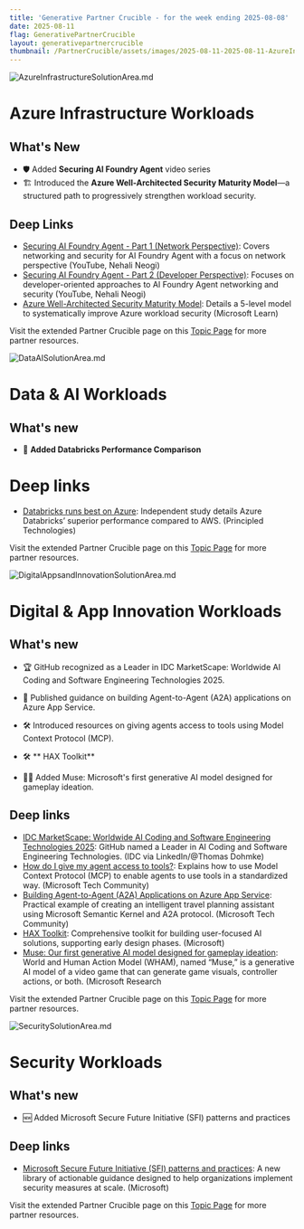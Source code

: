 ```yaml
---
title: 'Generative Partner Crucible - for the week ending 2025-08-08'
date: 2025-08-11
flag: GenerativePartnerCrucible
layout: generativepartnercrucible
thumbnail: /PartnerCrucible/assets/images/2025-08-11-2025-08-11-AzureInfrastructureSolutionArea.md-image.png
---
```

![ AzureInfrastructureSolutionArea.md ]( /PartnerCrucible/assets/images/2025-08-11-AzureInfrastructureSolutionArea.md-image.png )

# Azure Infrastructure Workloads

## What's New

- 🛡️ Added **Securing AI Foundry Agent** video series 
- 🏗️ Introduced the **Azure Well-Architected Security Maturity Model**—a structured path to progressively strengthen workload security.

## Deep Links

- [Securing AI Foundry Agent - Part 1 (Network Perspective)](https://www.youtube.com/watch?v=5KwDsYSqm1I): Covers networking and security for AI Foundry Agent with a focus on network perspective (YouTube, Nehali Neogi)
- [Securing AI Foundry Agent - Part 2 (Developer Perspective)](https://www.youtube.com/watch?v=ezd2Ejxmn-s): Focuses on developer-oriented approaches to AI Foundry Agent networking and security (YouTube, Nehali Neogi)
- [Azure Well-Architected Security Maturity Model](https://learn.microsoft.com/en-us/azure/well-architected/security/maturity-model?tabs=level1): Details a 5-level model to systematically improve Azure workload security (Microsoft Learn)

Visit the extended Partner Crucible page on this [Topic Page](https://lagimik.github.io/PartnerCrucible/AzureInfrastructureSolutionArea) for more partner resources.

![ DataAISolutionArea.md ]( /PartnerCrucible/assets/images/2025-08-11-DataAISolutionArea.md-image.png )

# Data & AI Workloads

## What's new

- 🚀 **Added Databricks Performance Comparison**

# Deep links

- [Databricks runs best on Azure](https://azure.microsoft.com/en-us/blog/databricks-runs-best-on-azure/): Independent study details Azure Databricks’ superior performance compared to AWS. (Principled Technologies)


Visit the extended Partner Crucible page on this [Topic Page](https://lagimik.github.io/PartnerCrucible/DataAISolutionArea) for more partner resources.

![ DigitalAppsandInnovationSolutionArea.md ]( /PartnerCrucible/assets/images/2025-08-11-DigitalAppsandInnovationSolutionArea.md-image.png )

# Digital & App Innovation Workloads

## What's new

- 🏆 GitHub recognized as a Leader in IDC MarketScape: Worldwide AI Coding and Software Engineering Technologies 2025.
- 🤖 Published guidance on building Agent-to-Agent (A2A) applications on Azure App Service.
- 🛠️ Introduced resources on giving agents access to tools using Model Context Protocol (MCP).
- 🛠️ ** HAX Toolkit**

- 🧑‍🎨 Added Muse: Microsoft's first generative AI model designed for gameplay ideation.


## Deep links

- [IDC MarketScape: Worldwide AI Coding and Software Engineering Technologies 2025](https://www.linkedin.com/posts/ashtom_its-been-quite-the-week-over-at-github-activity-7359627318652203008-nd4P/?utm_source=share&utm_medium=member_desktop&rcm=ACoAAAAuhUABpdpzK9SzuOG85oyUVHBGdeovPXU): GitHub named a Leader in AI Coding and Software Engineering Technologies. (IDC via LinkedIn/@Thomas Dohmke)
- [How do I give my agent access to tools?](https://techcommunity.microsoft.com/blog/azuredevcommunityblog/how-do-i-give-my-agent-access-to-tools/4428600): Explains how to use Model Context Protocol (MCP) to enable agents to use tools in a standardized way. (Microsoft Tech Community)
- [Building Agent-to-Agent (A2A) Applications on Azure App Service](https://techcommunity.microsoft.com/blog/appsonazureblog/building-agent-to-agent-a2a-applications-on-azure-app-service/4433114): Practical example of creating an intelligent travel planning assistant using Microsoft Semantic Kernel and A2A protocol. (Microsoft Tech Community)
- [HAX Toolkit](https://www.microsoft.com/en-us/haxtoolkit/): Comprehensive toolkit for building user-focused AI solutions, supporting early design phases. (Microsoft)
- [Muse: Our first generative AI model designed for gameplay ideation](https://www.microsoft.com/en-us/research/blog/introducing-muse-our-first-generative-ai-model-designed-for-gameplay-ideation/?msockid=19ae751b64bd680e0f70619c656e695c): World and Human Action Model (WHAM), named “Muse,” is a generative AI model of a video game that can generate game visuals, controller actions, or both. (Microsoft Research


Visit the extended Partner Crucible page on this [Topic Page](https://lagimik.github.io/PartnerCrucible/DigitalAppsandInnovationSolutionArea) for more partner resources.


![ SecuritySolutionArea.md ]( /PartnerCrucible/assets/images/2025-08-11-SecuritySolutionArea.md-image.png )

# Security Workloads

## What's new

- 🆕 Added Microsoft Secure Future Initiative (SFI) patterns and practices

## Deep links

- [Microsoft Secure Future Initiative (SFI) patterns and practices](https://www.microsoft.com/en-us/security/blog/2025/08/06/sharing-practical-guidance-launching-microsoft-secure-future-initiative-sfi-patterns-and-practices/): A new library of actionable guidance designed to help organizations implement security measures at scale. (Microsoft)

Visit the extended Partner Crucible page on this [Topic Page](https://lagimik.github.io/PartnerCrucible/SecuritySolutionArea) for more partner resources.

